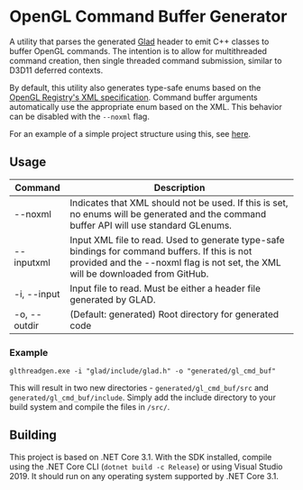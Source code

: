 # OpenGL Command Buffer Generator

A utility that parses the generated [Glad](https://glad.dav1d.de/) header to emit C++ classes to buffer OpenGL commands.  The intention is to allow for multithreaded command creation, then single threaded command submission, similar to D3D11 deferred contexts.

By default, this utility also generates type-safe enums based on the [OpenGL Registry's XML specification](https://raw.githubusercontent.com/KhronosGroup/OpenGL-Registry/master/xml/gl.xml).  Command buffer arguments automatically use the appropriate enum based on the XML.  This behavior can be disabled with the `--noxml` flag.

For an example of a simple project structure using this, see [here](https://github.com/shadowndacorner/OpenGL-Command-Buffer-Generator-Sample).

## Usage
**Command**|**Description**
------|-----
--noxml|Indicates that XML should not be used.  If this is set, no enums will be generated and the command buffer API will use standard GLenums.
--inputxml|Input XML file to read.  Used to generate type-safe bindings for command buffers.  If this is not provided and the --noxml flag is not set, the XML will be downloaded from GitHub.
-i, --input|Input file to read.  Must be either a header file generated by GLAD.
-o, --outdir|(Default: generated) Root directory for generated code

### Example

`glthreadgen.exe -i "glad/include/glad.h" -o "generated/gl_cmd_buf"`

This will result in two new directories - `generated/gl_cmd_buf/src` and `generated/gl_cmd_buf/include`.  Simply add the include directory to your build system and compile the files in `/src/`.

## Building
This project is based on .NET Core 3.1.  With the SDK installed, compile using the .NET Core CLI (`dotnet build -c Release`) or using Visual Studio 2019.  It should run on any operating system supported by .NET Core 3.1.